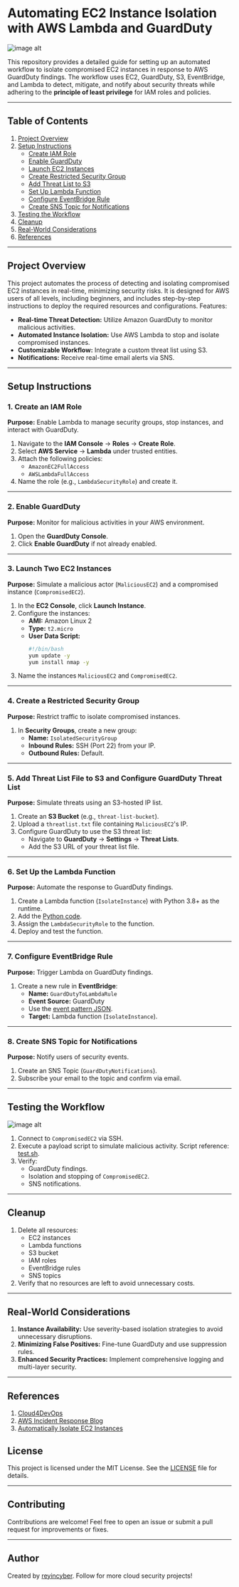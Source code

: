 # Automating EC2 Instance Isolation with AWS Lambda and GuardDuty

![image alt](https://github.com/reyincyber/aws/blob/a62ca55ed1a79838400d853ac95882f37a783510/automating-incident-response/architectural%20diagrams/automating_idr_bc.drawio.png)

This repository provides a detailed guide for setting up an automated workflow to isolate compromised EC2 instances in response to AWS GuardDuty findings. The workflow uses EC2, GuardDuty, S3, EventBridge, and Lambda to detect, mitigate, and notify about security threats while adhering to the **principle of least privilege** for IAM roles and policies.

---

## Table of Contents
1. [Project Overview](#project-overview)
2. [Setup Instructions](#setup-instructions)
   - [Create IAM Role](#1-create-an-iam-role)
   - [Enable GuardDuty](#2-enable-guardduty)
   - [Launch EC2 Instances](#3-launch-two-ec2-instances)
   - [Create Restricted Security Group](#4-create-a-restricted-security-group)
   - [Add Threat List to S3](#5-add-threat-list-file-to-s3-and-configure-guardduty-threat-list)
   - [Set Up Lambda Function](#6-set-up-the-lambda-function)
   - [Configure EventBridge Rule](#7-configure-eventbridge-rule)
   - [Create SNS Topic for Notifications](#8-create-sns-topic-for-notifications)
3. [Testing the Workflow](#testing-the-workflow)
4. [Cleanup](#cleanup)
5. [Real-World Considerations](#real-world-considerations)
6. [References](#references)

---

## Project Overview

This project automates the process of detecting and isolating compromised EC2 instances in real-time, minimizing security risks. It is designed for AWS users of all levels, including beginners, and includes step-by-step instructions to deploy the required resources and configurations. Features:
- **Real-time Threat Detection:** Utilize Amazon GuardDuty to monitor malicious activities.
- **Automated Instance Isolation:** Use AWS Lambda to stop and isolate compromised instances.
- **Customizable Workflow:** Integrate a custom threat list using S3.
- **Notifications:** Receive real-time email alerts via SNS.

---

## Setup Instructions

### 1. Create an IAM Role

**Purpose:** Enable Lambda to manage security groups, stop instances, and interact with GuardDuty.

1. Navigate to the **IAM Console** → **Roles** → **Create Role**.
2. Select **AWS Service** → **Lambda** under trusted entities.
3. Attach the following policies:
   - `AmazonEC2FullAccess`
   - `AWSLambdaFullAccess`
4. Name the role (e.g., `LambdaSecurityRole`) and create it.

---

### 2. Enable GuardDuty

**Purpose:** Monitor for malicious activities in your AWS environment.

1. Open the **GuardDuty Console**.
2. Click **Enable GuardDuty** if not already enabled.

---

### 3. Launch Two EC2 Instances

**Purpose:** Simulate a malicious actor (`MaliciousEC2`) and a compromised instance (`CompromisedEC2`).

1. In the **EC2 Console**, click **Launch Instance**.
2. Configure the instances:
   - **AMI:** Amazon Linux 2
   - **Type:** `t2.micro`
   - **User Data Script:**
     ```bash
     #!/bin/bash
     yum update -y
     yum install nmap -y
     ```
3. Name the instances `MaliciousEC2` and `CompromisedEC2`.

---

### 4. Create a Restricted Security Group

**Purpose:** Restrict traffic to isolate compromised instances.

1. In **Security Groups**, create a new group:
   - **Name:** `IsolatedSecurityGroup`
   - **Inbound Rules:** SSH (Port 22) from your IP.
   - **Outbound Rules:** Default.

---

### 5. Add Threat List File to S3 and Configure GuardDuty Threat List

**Purpose:** Simulate threats using an S3-hosted IP list.

1. Create an **S3 Bucket** (e.g., `threat-list-bucket`).
2. Upload a `threatlist.txt` file containing `MaliciousEC2`'s IP.
3. Configure GuardDuty to use the S3 threat list:
   - Navigate to **GuardDuty** → **Settings** → **Threat Lists**.
   - Add the S3 URL of your threat list file.

---

### 6. Set Up the Lambda Function

**Purpose:** Automate the response to GuardDuty findings.

1. Create a Lambda function (`IsolateInstance`) with Python 3.8+ as the runtime.
2. Add the [Python code](https://github.com/reyincyber/aws/blob/e2619c4c47ea91bdf671186a4abbc0d18a86380f/automating-incident-response/lambda.py).
3. Assign the `LambdaSecurityRole` to the function.
4. Deploy and test the function.

---

### 7. Configure EventBridge Rule

**Purpose:** Trigger Lambda on GuardDuty findings.

1. Create a new rule in **EventBridge**:
   - **Name:** `GuardDutyToLambdaRule`
   - **Event Source:** GuardDuty
   - Use the [event pattern JSON](https://github.com/reyincyber/aws/blob/65bc7573964be2e71d8c3fbaa0159592a62f65be/automating-incident-response/event_pattern.json).
   - **Target:** Lambda function (`IsolateInstance`).

---

### 8. Create SNS Topic for Notifications

**Purpose:** Notify users of security events.

1. Create an SNS Topic (`GuardDutyNotifications`).
2. Subscribe your email to the topic and confirm via email.

---

## Testing the Workflow
![image alt](https://github.com/reyincyber/aws/blob/main/automating-incident-response/architectural%20diagrams/automating_idr_ac.drawio.png)
1. Connect to `CompromisedEC2` via SSH.
2. Execute a payload script to simulate malicious activity. Script reference: [test.sh](https://github.com/reyincyber/aws/blob/95e71ee372768d4f1e1f3c556d28d03c79a9220a/automating-incident-response/test.sh).
3. Verify:
   - GuardDuty findings.
   - Isolation and stopping of `CompromisedEC2`.
   - SNS notifications.

---

## Cleanup

1. Delete all resources:
   - EC2 instances
   - Lambda functions
   - S3 bucket
   - IAM roles
   - EventBridge rules
   - SNS topics
2. Verify that no resources are left to avoid unnecessary costs.

---

## Real-World Considerations

1. **Instance Availability:** Use severity-based isolation strategies to avoid unnecessary disruptions.
2. **Minimizing False Positives:** Fine-tune GuardDuty and use suppression rules.
3. **Enhanced Security Practices:** Implement comprehensive logging and multi-layer security.

---

## References

1. [Cloud4DevOps](https://www.youtube.com/watch?v=ZRpLrPjvNkk)
2. [AWS Incident Response Blog](https://aws.amazon.com/blogs/security/how-to-automate-incident-response-to-security-events-with-aws-systems-manager-incident-manager/)
3. [Automatically Isolate EC2 Instances](https://perd1x.medium.com/automatically-isolate-compromised-ec2-instances-with-guardduty-d4080e8b039a)

## **License**
This project is licensed under the MIT License. See the [LICENSE](LICENSE) file for details.

---

## **Contributing**
Contributions are welcome! Feel free to open an issue or submit a pull request for improvements or fixes.

---

## **Author**
Created by [reyincyber](https://github.com/reyincyber). Follow for more cloud security projects!
